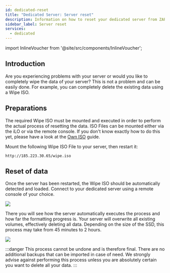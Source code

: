 ```yaml
---
id: dedicated-reset
title: "Dedicated Server: Server reset"
description: Information on how to reset your dedicated server from ZAP-Hosting - ZAP-Hosting.com documentation
sidebar_label: Server reset
services:
  - dedicated
---
```


import InlineVoucher from '@site/src/components/InlineVoucher';

## Introduction

Are you experiencing problems with your server or would you like to completely wipe the data of your server? This is not a problem and can be easily done. For example, you can completely delete the existing data using a Wipe ISO.

<InlineVoucher />

## Preparations

The required Wipe ISO must be mounted and executed in order to perform the actual process of resetting the data. ISO Files can be mounted either via the iLO or via the remote console. If you don't know exactly how to do this yet, please have a look at the [Own ISO](dedicated-iso.md) guide. 

Mount the following Wipe ISO File to your server, then restart it:


```
http://185.223.30.65/wipe.iso
```



## Reset of data

Once the server has been restarted, the Wipe ISO should be automatically detected and loaded. Connect to your dedicated server using a remote console of your choice.

![](https://screensaver01.zap-hosting.com/index.php/s/yi62kBKMFerLCex/preview)



There you will see how the server automatically executes the process and how far the formatting progress is. Your server will overwrite all existing volumes, effectively deleting all data. Depending on the size of the SSD, this process may take from 45 minutes to 2 hours.

![](https://screensaver01.zap-hosting.com/index.php/s/4nfaexaqiK78t6e/preview)



:::danger
This process cannot be undone and is therefore final. There are no additional backups that can be imported in case of need.
We strongly advise against performing this process unless you are absolutely certain you want to delete all your data.
:::
